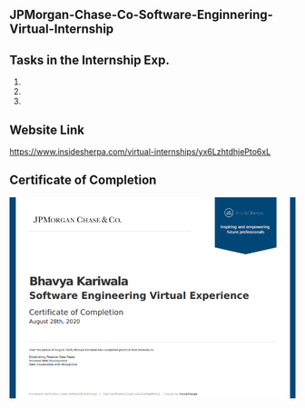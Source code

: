 ## JPMorgan-Chase-Co-Software-Enginnering-Virtual-Internship

## Tasks in the Internship Exp.
1.
2.
3.

## Website Link 
https://www.insidesherpa.com/virtual-internships/yx6LzhtdhjePto6xL

## Certificate of Completion
![](Completion%20Certificate.png)
